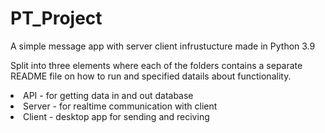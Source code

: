 # PT_Project
A simple message app with server client infrustucture made in Python 3.9

Split into three elements where each of the folders contains a separate README file on how to run and specified datails about functionality.
<li>API - for getting data in and out database</li>
<li>Server - for realtime communication with client</li>
<li>Client - desktop app for sending and reciving</li>
